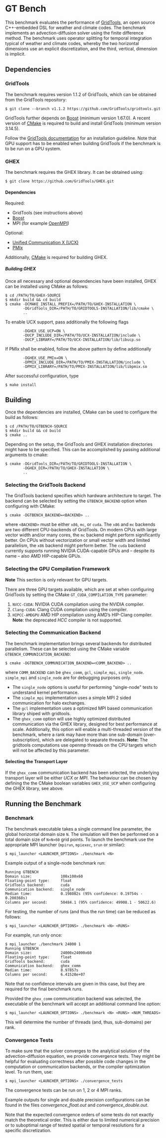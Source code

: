 # GT Bench

This benchmark evaluates the performance of [GridTools](https://github.com/gridtools/gridtools), an open source C++-embedded DSL for weather and climate codes.
The benchmark implements an advection-diffusion solver using the finite difference method. The benchmark uses operator splitting for temporal integration typical of weather and climate codes, whereby the two horizontal dimensions use an explicit discretization, and the third, vertical, dimension is implicit.

## Dependencies

### GridTools

The benchmark requires version 1.1.2 of GridTools, which can be obtained from the GridTools repository:

```console
$ git clone --branch v1.1.2 https://github.com/GridTools/gridtools.git
```

GridTools further depends on [Boost](https://www.boost.org/) (minimum version 1.67.0). A recent version of [CMake](https://cmake.org/) is required to build and install GridTools (minimum version 3.14.5).

Follow the [GridTools documentation](https://gridtools.github.io/gridtools/latest/index.html) for an installation guideline. Note that GPU support has to be enabled when building GridTools if the benchmark is to be run on a GPU system.

### GHEX

The benchmark requires the GHEX library. It can be obtained using:

```console
$ git clone https://github.com/GridTools/GHEX.git
```

#### Dependencies
Required:
- GridTools (see instructions above)
- [Boost](https://www.boost.org/)
- MPI (for example [OpenMPI](https://github.com/open-mpi/ompi))

Optional:
- [Unified Communication X (UCX)](https://github.com/openucx/ucx)
- [PMIx](https://github.com/openpmix/openpmix)

Additionally, [CMake](https://cmake.org/) is required for building GHEX.

##### Building GHEX

Once all necessary and optional dependencies have been installed, GHEX can be installed using CMake as follows:
```console
$ cd /PATH/TO/GHEX-SOURCE
$ mkdir build && cd build
$ cmake -DCMAKE_INSTALL_PREFIX=/PATH/TO/GHEX-INSTALLATION \
        -DGridTools_DIR=/PATH/TO/GRIDTOOLS-INSTALLATION/lib/cmake \
        ..
```

To enable UCX support, pass additionally the following flags
```console
        -DGHEX_USE_UCP=ON \
        -DUCP_INCLUDE_DIR=/PATH/TO/UCX-INSTALLATION/include \
        -DUCP_LIBRARY=/PATH/TO/UCX-INSTALLATION/lib/libucp.so
```

If PMIx shall be enabled, follow the above pattern by define additionally
```console
        -DGHEX_USE_PMIx=ON \
        -DPMIX_INCLUDE_DIR=/PATH/TO/PMIX-INSTALLATION/include \
        -DPMIX_LIBRARY=/PATH/TO/PMIX-INSTALLATION/lib/libpmix.so
```

After successful configuration, type
```console
$ make install
```

## Building

Once the dependencies are installed, CMake can be used to configure the build as follows:
```console
$ cd /PATH/TO/GTBENCH-SOURCE
$ mkdir build && cd build
$ cmake ..
```

Depending on the setup, the GridTools and GHEX installation directories might have to be specified. This can be accomplished by passing additional arguments to cmake:
```console
$ cmake -DGridTools_DIR=/PATH/TO/GRIDTOOLS-INSTALLATION \
        -DGHEX_DIR=/PATH/TO/GHEX-INSTALLATION \
        ..
```

### Selecting the GridTools Backend

The GridTools backend specifies which hardware architecture to target.
The backend can be selected by setting the `GTBENCH_BACKEND` option when configuring with CMake:
```console
$ cmake -DGTBENCH_BACKEND=<BACKEND> ..
```
where `<BACKEND>` must be either `x86`, `mc`, or `cuda`. The `x86` and `mc` backends are two different CPU-backends of GridTools. On modern CPUs with large vector width and/or many cores, the `mc` backend might perform significantly better. On CPUs without vectorization or small vector width and limited parallelism, the `x86` backend might perform better. The `cuda` backend currently supports running NVIDIA CUDA-capable GPUs and – despite its name – also AMD HIP-capable GPUs.

### Selecting the GPU Compilation Framework

**Note** This section is only relevant for GPU targets.

There are three GPU targets available, which are set at when configuring GridTools by setting the CMake `GT_CUDA_COMPILATION_TYPE` parameter:

1. `NVCC-CUDA`: NVIDIA CUDA compilation using the NVIDIA compiler.
2. `Clang-CUDA`: Clang CUDA compilation using the compiler.
3. `HIPCC-AMDGPU` AMD HIP compilation using AMD’s HIP-Clang compiler. **Note**: the deprecated *HCC* compiler is not supported.


### Selecting the Communication Backend

The benchmark implementation brings several backends for distributed parallelism. These can be selected using the CMake variable `GTBENCH_COMMUNICATION_BACKEND`:
```console
$ cmake -DGTBENCH_COMMUNICATION_BACKEND=<COMM_BACKEND> ..
```
where `COMM_BACKEND` can be `ghex_comm`, `gcl`, `simple_mpi`, `single_node`. `simple_mpi` and `single_node` are for debugging purposes only.
- The `single_node` options is useful for performing "single-node" tests to understand kernel performance.
- The `simple_mpi` implementation uses a simple MPI 2 sided communication for halo exchanges.
- The `gcl` implementation uses a optimized MPI based communication library shiped with gridtools.
- The `ghex_comm` option will use highly optimized distributed communication via the GHEX library, designed for best performance at scale.
 Additionally, this option will enable a multi-threaded version of the benchmark, where a rank may have more than one sub-domain (over-subscription), which are delegated to separate threads. **Note:** The gridtools computations use openmp threads on the CPU targets which will not be affected by this parameter.

#### Selecting the Transport Layer

If the `ghex_comm` communication backend has been selected, the underlying transport layer will be either 
*UCX* or *MPI*. The behaviour can be chosen by defining the the CMake boolean variables `GHEX_USE_UCP` when configuring the GHEX library, see above.

## Running the Benchmark

### Benchmark

The benchmark executable takes a single command line parameter, the global horizontal domain size `N`. The simulation will then be performed on a total domain size of `N×N×60` grid points. To launch the benchmark use the appropriate MPI launcher (`mpirun`, `mpiexec`, `srun` or similar):
```console
$ mpi_launcher <LAUNCHER_OPTIONS> ./benchmark <N>
```

Example output of a single-node benchmark run:
```
Running GTBENCH
Domain size:             100x100x60
Floating-point type:     float
GridTools backend:       cuda
Communication backend:   single_node
Median time:             0.198082s (95% confidence: 0.19754s - 0.200368s)
Columns per second:      50484.1 (95% confidence: 49908.1 - 50622.6)
```

For testing, the number of runs (and thus the run time) can be reduced as follows:
```console
$ mpi_launcher <LAUNCHER_OPTIONS> ./benchmark <N> <RUNS>
```
For example, run only once:
```console
$ mpi_launcher ./benchmark 24000 1
Running GTBENCH
Domain size:             24000x24000x60
Floating-point type:     float
GridTools backend:       cuda
Communication backend:   ghex_comm
Median time:             8.97857s
Columns per second:      6.41528e+07
```
Note that no confidence intervals are given in this case, but they are required for the final benchmark runs.

Provided the `ghex_comm` communication backend was selected, the executable of the benchmark will accept an additional 
command line option:
```console
$ mpi_launcher <LAUNCHER_OPTIONS> ./benchmark <N> <RUNS> <NUM_THREADS>
```
This will determine the number of threads (and, thus, sub-domains) per rank.


### Convergence Tests

To make sure that the solver converges to the analytical solution of the advection-diffusion equation, we provide convergence tests. They might be helpful for evaluating correctness after possible code changes in the computation or communication backends, or the compiler optimization level. To run them, use:
```console
$ mpi_launcher <LAUNCHER_OPTIONS> ./convergence_tests
```

The convergence tests can be run on 1, 2 or 4 MPI ranks.

Example outputs for single and double precision configurations can be found in the files *convergence_float.out* and *convergence_double.out*.

Note that the expected convergence orders of some tests do not exactly match the theoretical order. This is either due to limited numerical precision or to suboptimal range of tested spatial or temporal resolutions for a specific discretization.
